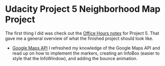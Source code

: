 
Udacity Project 5
Neighborhood Map Project
==========================

The first thing I did was check out the [Office Hours notes](https://github.com/udacity/fend-office-hours/tree/master/Javascript%20Design%20Patterns/P5%20Project%20Overview) for Project 5. That gave me a general overview of what the finished project should look like.

- [Google Maps API](https://developers.google.com/maps/documentation/javascript/tutorial)
	I refreshed my knowledge of the Google Maps API and read up on how to implement the markers, creating an InfoBox (easier to style that the InfoWindow), and adding the bounce animation.

